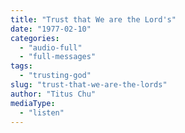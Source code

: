 ```yaml
---
title: "Trust that We are the Lord's"
date: "1977-02-10"
categories: 
  - "audio-full"
  - "full-messages"
tags: 
  - "trusting-god"
slug: "trust-that-we-are-the-lords"
author: "Titus Chu"
mediaType: 
  - "listen"
---
```



